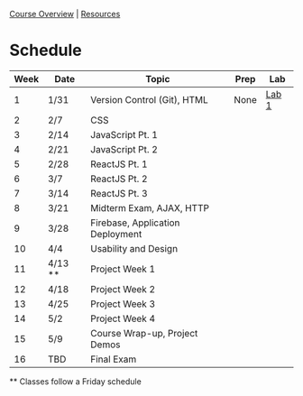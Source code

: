 [Course Overview](index.md) | [Resources](resources.md)

# Schedule

| Week | Date | Topic | Prep | Lab
| --- | --- | --- | --- | --- |
| 1 | 1/31 | Version Control (Git), HTML | None | [Lab 1](labs/01.md)
| 2 | 2/7 | CSS | 
| 3 | 2/14 | JavaScript Pt. 1 |
| 4 | 2/21 | JavaScript Pt. 2 |
| 5 | 2/28 | ReactJS Pt. 1 | 
| 6 | 3/7 | ReactJS Pt. 2 |
| 7 | 3/14 | ReactJS Pt. 3 |
| 8 | 3/21 | Midterm Exam, AJAX, HTTP |
| 9 | 3/28 | Firebase, Application Deployment |
| 10 | 4/4 | Usability and Design |
| 11 | 4/13 ** | Project Week 1 |
| 12 | 4/18 | Project Week 2 |
| 13 | 4/25 | Project Week 3 |
| 14 | 5/2 | Project Week 4 |
| 15 | 5/9 | Course Wrap-up, Project Demos |
| 16 | TBD | Final Exam

** Classes follow a Friday schedule
